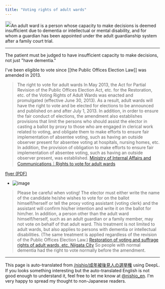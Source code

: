 ```yaml
---
title: "Voting rights of adult wards"
---
```


<img src='https://scrapbox.io/api/pages/nishio-en/o3-mini-high/icon' alt='o3-mini-high.icon' height="19.5"/>An adult ward is a person whose capacity to make decisions is deemed insufficient due to dementia or intellectual or mental disability, and for whom a guardian has been appointed under the adult guardianship system after a family court trial.

---

The patient must be judged to have insufficient capacity to make decisions, not just "have dementia."

I've been eligible to vote since [[the Public Offices Election Law]] was amended in 2013.
> The right to vote for adult wards
> In May 2013, the Act for Partial Revision of the Public Offices Election Act, etc. for the Restoration, etc. of the Voting Rights of Adult Wards was enacted and promulgated (effective June 30, 2013).
>  As a result, adult wards will have the right to vote and be elected for elections to be announced and published on and after July 1, 2013.
>  In addition, in order to ensure the fair conduct of elections, the amendment also establishes provisions that limit the persons who should assist the elector in casting a ballot by proxy to those who are engaged in clerical work related to voting, and obligate them to make efforts to ensure fair implementation of absentee voting, such as having an outside observer present for absentee voting at hospitals, nursing homes, etc. In addition, the provision of obligation to make efforts to ensure fair implementation of absentee voting, such as having an outside observer present, was established.
[Ministry of Internal Affairs and Communications｜Rights to vote for adult wards](https://www.soumu.go.jp/senkyo/senkyo_s/news/touhyou/seinen/index.html)

[flyer (PDF)](https://www.soumu.go.jp/main_content/000232252.pdf)
- ![image](https://gyazo.com/60658704e0baab28ef291d8fd6212d6b/thumb/1000)

> Please be careful when voting!
>  The elector must either write the name of the candidate he/she wishes to vote for on the ballot himself/herself or tell the proxy voting assistant (voting clerk) and the assistant will confirm his/her intention and write it on the ballot for him/her.
>  In addition, a person other than the adult ward himself/herself, such as an adult guardian or a family member, may not vote on behalf of that adult ward.
>  This treatment is not limited to adult wards, but also applies to persons with dementia or intellectual disabilities.
>  (The same treatment is applied regardless of the revision of the Public Offices Election Law.)
[Restoration of voting and suffrage rights of adult wards, etc. Niigata City](https://www.city.niigata.lg.jp/shisei/senkyo/senkyo/seinenhikoukennin.html)
So people with normal dementia had the right to vote normally before the amendment.

---
This page is auto-translated from [/nishio/成年被後見人の選挙権](https://scrapbox.io/nishio/成年被後見人の選挙権) using DeepL. If you looks something interesting but the auto-translated English is not good enough to understand it, feel free to let me know at [@nishio_en](https://twitter.com/nishio_en). I'm very happy to spread my thought to non-Japanese readers.